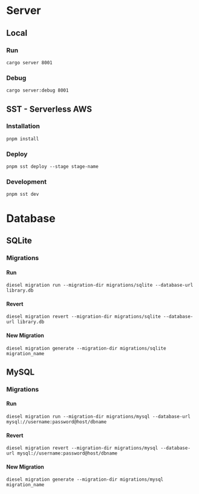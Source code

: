 # Server

## Local

### Run

`cargo server 8001`

### Debug

`cargo server:debug 8001`

## SST - Serverless AWS

### Installation

`pnpm install`

### Deploy

`pnpm sst deploy --stage stage-name`

### Development

`pnpm sst dev`

# Database

## SQLite

### Migrations

#### Run

`diesel migration run --migration-dir migrations/sqlite --database-url library.db`

#### Revert

`diesel migration revert --migration-dir migrations/sqlite --database-url library.db`

#### New Migration

`diesel migration generate --migration-dir migrations/sqlite migration_name`

## MySQL

### Migrations

#### Run

`diesel migration run --migration-dir migrations/mysql --database-url mysql://username:password@host/dbname`

#### Revert

`diesel migration revert --migration-dir migrations/mysql --database-url mysql://username:password@host/dbname`

#### New Migration

`diesel migration generate --migration-dir migrations/mysql migration_name`
